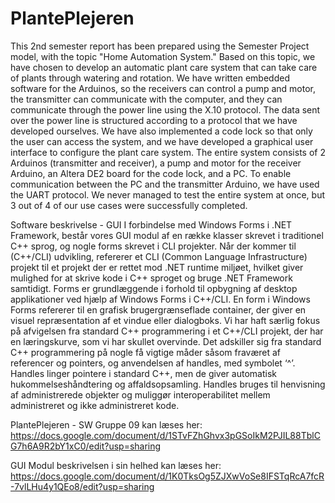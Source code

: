 # PlantePlejeren
This 2nd semester report has been prepared using the Semester Project model, with the topic "Home Automation System." Based on this topic, we have chosen to develop an automatic plant care system that can take care of plants through watering and rotation. We have written embedded software for the Arduinos, so the receivers can control a pump and motor, the transmitter can communicate with the computer, and they can communicate through the power line using the X.10 protocol. The data sent over the power line is structured according to a protocol that we have developed ourselves. We have also implemented a code lock so that only the user can access the system, and we have developed a graphical user interface to configure the plant care system. The entire system consists of 2 Arduinos (transmitter and receiver), a pump and motor for the receiver Arduino, an Altera DE2 board for the code lock, and a PC. To enable communication between the PC and the transmitter Arduino, we have used the UART protocol. 
We never managed to test the entire system at once, but 3 out of 4 of our use cases were successfully completed.

Software beskrivelse - GUI
I forbindelse med Windows Forms i .NET Framework, består vores GUI modul af en række klasser skrevet i traditionel C++ sprog, og nogle forms skrevet i CLI projekter. Når der kommer til (C++/CLI) udvikling, refererer et CLI (Common Language Infrastructure) projekt til et projekt der er rettet mod .NET runtime miljøet, hvilket giver mulighed for at skrive kode i C++ sproget og bruge .NET Framework samtidigt. 
Forms er grundlæggende i forhold til opbygning af desktop applikationer ved hjælp af Windows Forms i C++/CLI. En form i Windows Forms refererer til en grafisk brugergrænseflade container, der giver en visuel repræsentation af et vindue eller dialogboks. 
Vi har haft særlig fokus på afvigelsen fra standard C++ programmering i et C++/CLI projekt, der har en læringskurve, som vi har skullet overvinde. Det adskiller sig fra standard C++ programmering på nogle få vigtige måder såsom fraværet af referencer og pointers, og anvendelsen af handles, med symbolet ‘^’. Handles linger pointere i standard C++, men de giver automatisk hukommelseshåndtering og affaldsopsamling. Handles bruges til henvisning af administrerede objekter og muliggør interoperabilitet mellem administreret og ikke administreret kode.

PlantePlejeren - SW Gruppe 09 kan læses her: https://docs.google.com/document/d/1STvFZhGhvx3pGSoIkM2PJIL88TblCG7h6A9R2bY1xC0/edit?usp=sharing

GUI Modul beskrivelsen i sin helhed kan læses her: https://docs.google.com/document/d/1K0TksOg5ZJXwVoSe8IFSTqRcA7fcR-7vlLHu4y1QEo8/edit?usp=sharing
